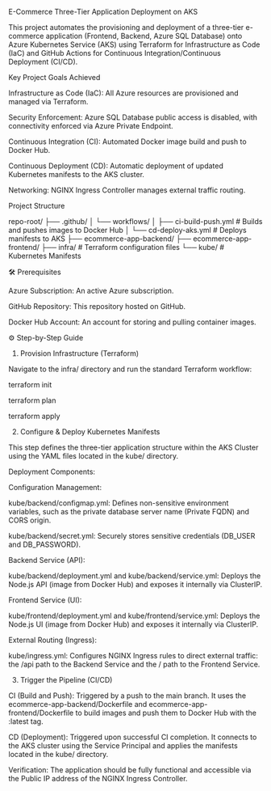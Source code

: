 E-Commerce Three-Tier Application Deployment on AKS

This project automates the provisioning and deployment of a three-tier e-commerce application (Frontend, Backend, Azure SQL Database) onto Azure Kubernetes Service (AKS) using Terraform for Infrastructure as Code (IaC) and GitHub Actions for Continuous Integration/Continuous Deployment (CI/CD).

Key Project Goals Achieved

Infrastructure as Code (IaC): All Azure resources are provisioned and managed via Terraform.

Security Enforcement: Azure SQL Database public access is disabled, with connectivity enforced via Azure Private Endpoint.

Continuous Integration (CI): Automated Docker image build and push to Docker Hub.

Continuous Deployment (CD): Automatic deployment of updated Kubernetes manifests to the AKS cluster.

Networking: NGINX Ingress Controller manages external traffic routing.

 Project Structure

repo-root/
├── .github/
│   └── workflows/
│       ├── ci-build-push.yml  # Builds and pushes images to Docker Hub
│       └── cd-deploy-aks.yml  # Deploys manifests to AKS
├── ecommerce-app-backend/
├── ecommerce-app-frontend/
├── infra/                  # Terraform configuration files
└── kube/                   # Kubernetes Manifests


🛠️ Prerequisites

Azure Subscription: An active Azure subscription.

GitHub Repository: This repository hosted on GitHub.

Docker Hub Account: An account for storing and pulling container images.

⚙️ Step-by-Step Guide

1. Provision Infrastructure (Terraform)

Navigate to the infra/ directory and run the standard Terraform workflow:

terraform init

terraform plan

terraform apply



2. Configure & Deploy Kubernetes Manifests

This step defines the three-tier application structure within the AKS Cluster using the YAML files located in the kube/ directory.

Deployment Components:

Configuration Management:

kube/backend/configmap.yml: Defines non-sensitive environment variables, such as the private database server name (Private FQDN) and CORS origin.

kube/backend/secret.yml: Securely stores sensitive credentials (DB_USER and DB_PASSWORD).

Backend Service (API):

kube/backend/deployment.yml and kube/backend/service.yml: Deploys the Node.js API (image from Docker Hub) and exposes it internally via ClusterIP.

Frontend Service (UI):

kube/frontend/deployment.yml and kube/frontend/service.yml: Deploys the Node.js UI (image from Docker Hub) and exposes it internally via ClusterIP.

External Routing (Ingress):

kube/ingress.yml: Configures NGINX Ingress rules to direct external traffic: the /api path to the Backend Service and the / path to the Frontend Service.



3. Trigger the Pipeline (CI/CD)

CI (Build and Push): Triggered by a push to the main branch. It uses the ecommerce-app-backend/Dockerfile and ecommerce-app-frontend/Dockerfile to build images and push them to Docker Hub with the :latest tag.

CD (Deployment): Triggered upon successful CI completion. It connects to the AKS cluster using the Service Principal and applies the manifests located in the kube/ directory.

Verification: The application should be fully functional and accessible via the Public IP address of the NGINX Ingress Controller.